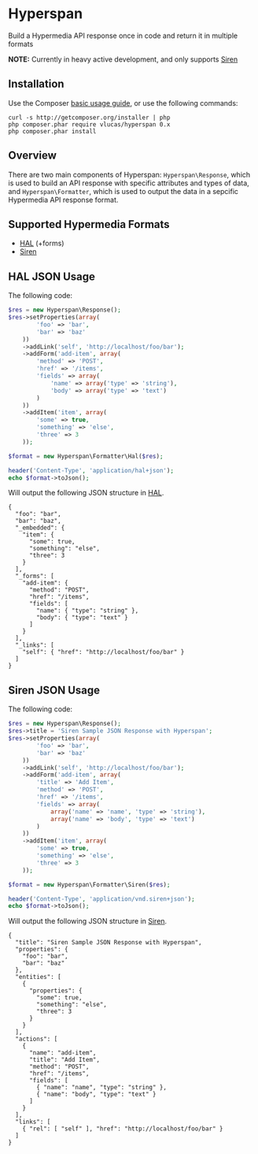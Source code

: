 Hyperspan
=========

Build a Hypermedia API response once in code and return it in multiple formats

**NOTE:** Currently in heavy active development, and only supports
[Siren](https://github.com/kevinswiber/siren)

Installation
------------
Use the Composer [basic usage guide](http://getcomposer.org/doc/01-basic-usage.md),
or use the following commands:

    curl -s http://getcomposer.org/installer | php
    php composer.phar require vlucas/hyperspan 0.x
    php composer.phar install

Overview
--------

There are two main components of Hyperspan: `Hyperspan\Response`, which is used
to build an API response with specific attributes and types of data, and
`Hyperspan\Formatter`, which is used to output the data in a sepcific
Hypermedia API response format.

Supported Hypermedia Formats
----------------------------

 * [HAL](http://stateless.co/hal_specification.html) (+forms)
 * [Siren](https://github.com/kevinswiber/siren)

HAL JSON Usage
----------------

The following code:
```php
$res = new Hyperspan\Response();
$res->setProperties(array(
        'foo' => 'bar',
        'bar' => 'baz'
    ))
    ->addLink('self', 'http://localhost/foo/bar');
    ->addForm('add-item', array(
        'method' => 'POST',
        'href' => '/items',
        'fields' => array(
            'name' => array('type' => 'string'),
            'body' => array('type' => 'text')
        )
    ))
    ->addItem('item', array(
        'some' => true,
        'something' => 'else',
        'three' => 3
    ));

$format = new Hyperspan\Formatter\Hal($res);

header('Content-Type', 'application/hal+json');
echo $format->toJson();
```

Will output the following JSON structure in [HAL](http://stateless.co/hal_specification.html).
```
{
  "foo": "bar",
  "bar": "baz",
  "_embedded": {
    "item": {
      "some": true,
      "something": "else",
      "three": 3
    }
  ],
  "_forms": [
    "add-item": {
      "method": "POST",
      "href": "/items",
      "fields": [
        "name": { "type": "string" },
        "body": { "type": "text" }
      ]
    }
  ],
  "_links": [
    "self": { "href": "http://localhost/foo/bar" }
  ]
}
```

Siren JSON Usage
----------------

The following code:
```php
$res = new Hyperspan\Response();
$res->title = 'Siren Sample JSON Response with Hyperspan';
$res->setProperties(array(
        'foo' => 'bar',
        'bar' => 'baz'
    ))
    ->addLink('self', 'http://localhost/foo/bar');
    ->addForm('add-item', array(
        'title' => 'Add Item',
        'method' => 'POST',
        'href' => '/items',
        'fields' => array(
            array('name' => 'name', 'type' => 'string'),
            array('name' => 'body', 'type' => 'text')
        )
    ))
    ->addItem('item', array(
        'some' => true,
        'something' => 'else',
        'three' => 3
    ));

$format = new Hyperspan\Formatter\Siren($res);

header('Content-Type', 'application/vnd.siren+json');
echo $format->toJson();
```

Will output the following JSON structure in [Siren](https://github.com/kevinswiber/siren).
```
{
  "title": "Siren Sample JSON Response with Hyperspan",
  "properties": {
    "foo": "bar",
    "bar": "baz"
  },
  "entities": [
    {
      "properties": {
        "some": true,
        "something": "else",
        "three": 3
      }
    }
  ],
  "actions": [
    {
      "name": "add-item",
      "title": "Add Item",
      "method": "POST",
      "href": "/items",
      "fields": [
        { "name": "name", "type": "string" },
        { "name": "body", "type": "text" }
      ]
    }
  ],
  "links": [
    { "rel": [ "self" ], "href": "http://localhost/foo/bar" }
  ]
}
```

